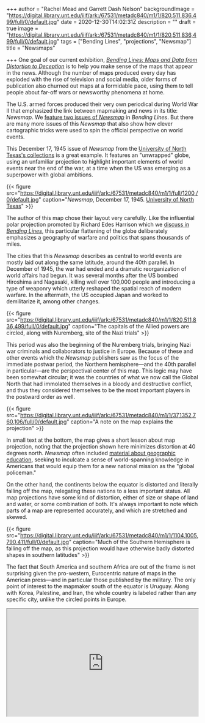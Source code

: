 +++
author = "Rachel Mead and Garrett Dash Nelson"
backgroundImage = "https://digital.library.unt.edu/iiif/ark:/67531/metadc840/m1/1/820,511,836,499/full/0/default.jpg"
date = 2020-12-30T14:02:31Z
description = ""
draft = true
image = "https://digital.library.unt.edu/iiif/ark:/67531/metadc840/m1/1/820,511,836,499/full/0/default.jpg"
tags = ["Bending Lines", "projections", "Newsmap"]
title = "Newsmaps"

+++
One goal of our current exhibition, [_Bending Lines: Maps and Data from Distortion to Deception_](https://www.leventhalmap.org/digital-exhibitions/bending-lines) is to help you make sense of the maps that appear in the news. Although the number of maps produced every day has exploded with the rise of television and social media, older forms of publication also churned out maps at a formidable pace, using them to tell people about far-off wars or newsworthy phenomena at home.

The U.S. armed forces produced their very own periodical during World War II that emphasized the link between mapmaking and news in its title: _Newsmap_. We [feature two issues of _Newsmap_](https://www.leventhalmap.org/digital-exhibitions/bending-lines/why-persuade/waging-war/) in _Bending Lines_. But there are many more issues of this _Newsmap_ that also show how clever cartographic tricks were used to spin the official perspective on world events.

This December 17, 1945 issue of _Newsmap_ from the [University of North Texas's collections](https://digital.library.unt.edu/explore/collections/NMAP/browse/?q=&t=fulltext&sort=added_d) is a great example. It features an "unwrapped" globe, using an unfamiliar projection to highlight important elements of world events near the end of the war, at a time when the US was emerging as a superpower with global ambitions.

{{< figure src="https://digital.library.unt.edu/iiif/ark:/67531/metadc840/m1/1/full/1200,/0/default.jpg" caption="_Newsmap_, December 17, 1945. [University of North Texas](https://digital.library.unt.edu/ark:/67531/metadc840/m1/1/)" >}}

The author of this map chose their layout very carefully. Like the influential polar projection promoted by Richard Edes Harrison which we [discuss in _Bending Lines_](https://www.leventhalmap.org/digital-exhibitions/bending-lines/how-to-bend/4.1.1/), this particular flattening of the globe deliberately emphasizes a geography of warfare and politics that spans thousands of miles.

The cities that this _Newsmap_ describes as central to world events are mostly laid out along the same latitude, around the 40th parallel. In December of 1945, the war had ended and a dramatic reorganization of world affairs had begun. It was several months after the US bombed Hiroshima and Nagasaki, killing well over 100,000 people and introducing a type of weaponry which utterly reshaped the spatial reach of modern warfare. In the aftermath, the US occupied Japan and worked to demilitarize it, among other changes.

{{< figure src="https://digital.library.unt.edu/iiif/ark:/67531/metadc840/m1/1/820,511,836,499/full/0/default.jpg" caption="The capitals of the Allied powers are circled, along with Nuremberg, site of the Nazi trials" >}}

This period was also the beginning of the Nuremberg trials, bringing Nazi war criminals and collaborators to justice in Europe. Because of these and other events which the _Newsmap_ publishers saw as the focus of the immediate postwar period, the Northern hemisphere—and the 40th parallel in particular—are the perspectival center of this map. This logic may have been somewhat circular; it was the countries of what we now call the Global North that had immolated themselves in a bloody and destructive conflict, and thus they considered themselves to be the most important players in the postward order as well.

{{< figure src="https://digital.library.unt.edu/iiif/ark:/67531/metadc840/m1/1/37,1352,760,106/full/0/default.jpg" caption="A note on the map explains the projection" >}}

In small text at the bottom, the map gives a short lesson about map projection, noting that the projection shown here minimizes distortion at 40 degrees north. _Newsmap_ often included [material about geographic education](https://www.leventhalmap.org/digital-exhibitions/bending-lines/why-persuade/1.6.2/), seeking to inculcate a sense of world-spanning knowledge in Americans that would equip them for a new national mission as the "global policeman."

On the other hand, the continents below the equator is distorted and literally falling off the map, relegating these nations to a less important status. All map projections have some kind of distortion, either of size or shape of land and water, or some combination of both. It's always important to note which parts of a map are represented accurately, and which are stretched and skewed.

{{< figure src="https://digital.library.unt.edu/iiif/ark:/67531/metadc840/m1/1/1104,1005,790,411/full/0/default.jpg" caption="Much of the Southern Hemisphere is falling off the map, as this projection would have otherwise badly distorted shapes in southern latitudes" >}} 

The fact that South America and southern Africa are out of the frame is not surprising given the pro-western, Eurocentric nature of maps in the American press—and in particular those published by the military. The only point of interest to the mapmaker south of the equator is Uruguay. Along with Korea, Palestine, and Iran, the whole country is labeled rather than any specific city, unlike the circled points in Europe.

<div style="overflow:hidden;padding-bottom:56.25%;position:relative;height:0;"><iframe style="left:0;top:0;height:100%;width:100%;position:absolute;" src="https://digital.library.unt.edu/media/assets/public/js/vendor/universal-viewer/uv.html#?manifest=/ark:/67531/metadc840/manifest/&c=0&m=0&s=0&cv=0&config=https://digital.library.unt.edu/media/assets/public/js/vendor/universal-viewer/aubrey-config.json&locales=&xywh=" allowfullscreen></iframe></div>